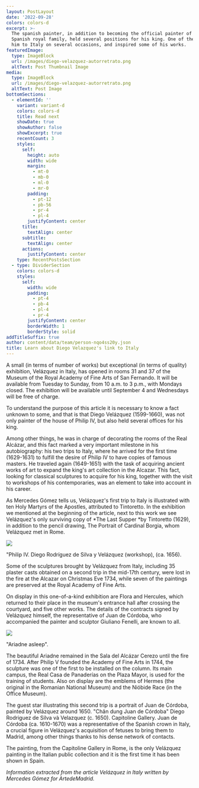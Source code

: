 ```yaml
---
layout: PostLayout
date: '2022-09-28'
colors: colors-d
excerpt: >-
  The spanish painter, in addition to becoming the official painter of the
  Spanish royal family, held several positions for his king. One of them took
  him to Italy on several occasions, and inspired some of his works.
featuredImage:
  type: ImageBlock
  url: /images/diego-velazquez-autorretrato.png
  altText: Post Thumbnail Image
media:
  type: ImageBlock
  url: /images/diego-velazquez-autorretrato.png
  altText: Post Image
bottomSections:
  - elementId: ''
    variant: variant-d
    colors: colors-d
    title: Read next
    showDate: true
    showAuthor: false
    showExcerpt: true
    recentCount: 3
    styles:
      self:
        height: auto
        width: wide
        margin:
          - mt-0
          - mb-0
          - ml-0
          - mr-0
        padding:
          - pt-12
          - pb-56
          - pr-4
          - pl-4
        justifyContent: center
      title:
        textAlign: center
      subtitle:
        textAlign: center
      actions:
        justifyContent: center
    type: RecentPostsSection
  - type: DividerSection
    colors: colors-d
    styles:
      self:
        width: wide
        padding:
          - pt-4
          - pb-4
          - pl-4
          - pr-4
        justifyContent: center
        borderWidth: 1
        borderStyle: solid
addTitleSuffix: true
author: content/data/team/person-nqo4ss20y.json
title: Learn about Diego Velazquez's link to Italy
---
```

A small (in terms of number of works) but exceptional (in terms of quality) exhibition, Velázquez in Italy, has opened in rooms 31 and 37 of the Museum of the Royal Academy of Fine Arts of San Fernando. It will be available from Tuesday to Sunday, from 10 a.m. to 3 p.m., with Mondays closed. The exhibition will be available until September 4 and Wednesdays will be free of charge.

To understand the purpose of this article it is necessary to know a fact unknown to some, and that is that Diego Velázquez (1599-1660), was not only painter of the house of Philip IV, but also held several offices for his king.

Among other things, he was in charge of decorating the rooms of the Real Alcázar, and this fact marked a very important milestone in his autobiography: his two trips to Italy, where he arrived for the first time (1629-1631) to fulfill the desire of Philip IV to have copies of famous masters. He traveled again (1649-1651) with the task of acquiring ancient works of art to expand the king's art collection in the Alcazar. This fact, looking for classical sculptures to acquire for his king, together with the visit to workshops of his contemporaries, was an element to take into account in his career.

As Mercedes Gómez tells us, Velázquez's first trip to Italy is illustrated with ten Holy Martyrs of the Apostles, attributed to Tintoretto. In the exhibition we mentioned at the beginning of the article, next to this work we see Velázquez's only surviving copy of \*The Last Supper \*by Tintoretto (1629), in addition to the pencil drawing, The Portrait of Cardinal Borgia, whom Velázquez met in Rome.

![](https://www.grandesmuseos.news/images/img\_3738.jpeg)

"Philip IV. Diego Rodríguez de Silva y Velázquez (workshop), (ca. 1656).

Some of the sculptures brought by Velázquez from Italy, including 35 plaster casts obtained on a second trip in the mid-17th century, were lost in the fire at the Alcazar on Christmas Eve 1734, while seven of the paintings are preserved at the Royal Academy of Fine Arts.

On display in this one-of-a-kind exhibition are Flora and Hercules, which returned to their place in the museum's entrance hall after crossing the courtyard, and five other works. The details of the contracts signed by Velázquez himself, the representative of Juan de Córdoba, who accompanied the painter and sculptor Giuliano Fenelli, are known to all.

![](https://www.grandesmuseos.news/images/img\_3745.jpeg)

"Ariadne asleep".

The beautiful Ariadne remained in the Sala del Alcázar Cerezo until the fire of 1734. After Philip V founded the Academy of Fine Arts in 1744, the sculpture was one of the first to be installed on the column. Its main campus, the Real Casa de Panaderías on the Plaza Mayor, is used for the training of students. Also on display are the emblems of Hermes (the original in the Romanian National Museum) and the Nióbide Race (in the Office Museum).

The guest star illustrating this second trip is a portrait of Juan de Córdoba, painted by Velázquez around 1650. "Chân dung Juan de Córdoba" Diego Rodriguez de Silva và Velazquez (c. 1650). Capitoline Gallery. Juan de Córdoba (ca. 1610-1670) was a representative of the Spanish crown in Italy, a crucial figure in Velázquez's acquisition of fetuses to bring them to Madrid, among other things thanks to his dense network of contacts.

The painting, from the Capitoline Gallery in Rome, is the only Velázquez painting in the Italian public collection and it is the first time it has been shown in Spain.

*Information extracted from the article Velázquez in Italy written by Mercedes Gómez for ArtedeMadrid.*
